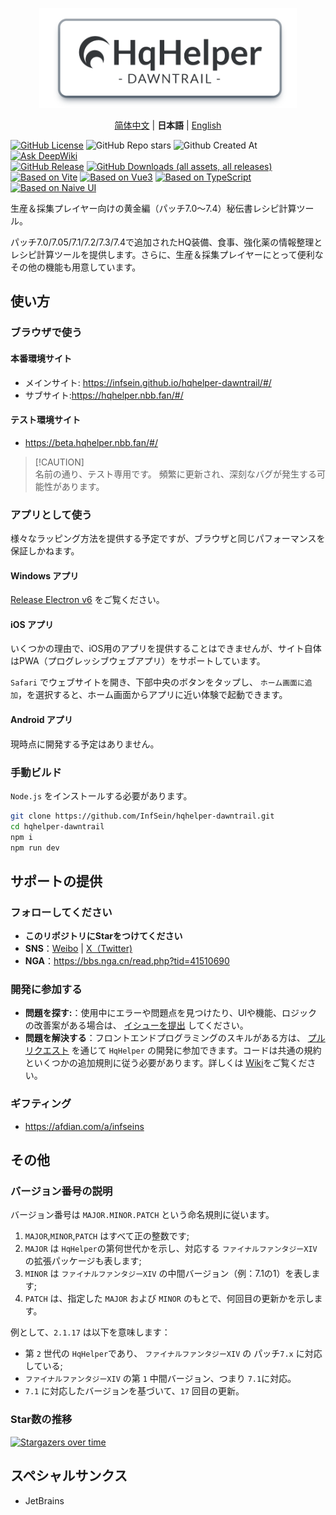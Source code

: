 <p align="center">
  <img alt="icon" src="/docs/image/app-logo.png" height="160" />
</p>

<p align="center">
  <a href="/README.md">简体中文</a>
  |
  <strong>日本語</strong>
  |
  <a href="/docs/README.en.md">English</a>
</p>

[![GitHub License](https://img.shields.io/github/license/InfSein/hqhelper-dawntrail?style=flat&logo=github)](/LICENSE) ![GitHub Repo stars](https://img.shields.io/github/stars/InfSein/hqhelper-dawntrail?style=flat&logo=github) ![Github Created At](https://img.shields.io/github/created-at/InfSein/hqhelper-dawntrail?style=flat&logo=github) [![Ask DeepWiki](https://deepwiki.com/badge.svg)](https://deepwiki.com/InfSein/hqhelper-dawntrail) <br>
[![GitHub Release](https://img.shields.io/github/v/release/InfSein/hqhelper-dawntrail?style=flat&logo=github)](https://github.com/InfSein/hqhelper-dawntrail/releases) [![GitHub Downloads (all assets, all releases)](https://img.shields.io/github/downloads/InfSein/hqhelper-dawntrail/total?style=flat&logo=github)](https://github.com/InfSein/hqhelper-dawntrail/releases) <br>
[![Based on Vite](https://img.shields.io/badge/Vite-6.3.4-646CFF?style=flat&logo=vite)](https://github.com/vitejs/vite) [![Based on Vue3](https://img.shields.io/badge/Vue-3.5.13-4FC08D?style=flat&logo=vue.js)](https://github.com/vuejs/core) [![Based on TypeScript](https://img.shields.io/badge/TypeScript-5.7.3-3178C6?style=flat&logo=typescript)](https://github.com/microsoft/TypeScript) [![Based on Naive UI](https://img.shields.io/badge/Naive%20UI-2.41.0-008080?style=flat&logo=npm)](https://github.com/tusen-ai/naive-ui)

生産＆採集プレイヤー向けの黄金編（パッチ7.0～7.4）秘伝書レシピ計算ツール。

パッチ7.0/7.05/7.1/7.2/7.3/7.4で追加されたHQ装備、食事、強化薬の情報整理とレシピ計算ツールを提供します。さらに、生産＆採集プレイヤーにとって便利なその他の機能も用意しています。

## 使い方

### ブラウザで使う

#### 本番環境サイト

* メインサイト: https://infsein.github.io/hqhelper-dawntrail/#/
* サブサイト:https://hqhelper.nbb.fan/#/


#### テスト環境サイト

* https://beta.hqhelper.nbb.fan/#/

> [!CAUTION]\
> 名前の通り、テスト専用です。
> 頻繁に更新され、深刻なバグが発生する可能性があります。

### アプリとして使う

様々なラッピング方法を提供する予定ですが、ブラウザと同じパフォーマンスを保証しかねます。

#### Windows アプリ

[Release Electron v6](https://github.com/InfSein/hqhelper-dawntrail/releases/tag/electron.v6) をご覧ください。

#### iOS アプリ

いくつかの理由で、iOS用のアプリを提供することはできませんが、サイト自体はPWA（プログレッシブウェブアプリ）をサポートしています。

 `Safari` でウェブサイトを開き、下部中央のボタンをタップし、 `ホーム画面に追加`，を選択すると、ホーム画面からアプリに近い体験で起動できます。

#### Android アプリ

現時点に開発する予定はありません。

### 手動ビルド

 `Node.js` をインストールする必要があります。

```sh
git clone https://github.com/InfSein/hqhelper-dawntrail.git
cd hqhelper-dawntrail
npm i
npm run dev
```

## サポートの提供

### フォローしてください

* **このリポジトリにStarをつけてください**
* **SNS**：[Weibo](https://weibo.com/u/7870808507) | [X（Twitter)](https://twitter.com/FF14_HqHelper)
* **NGA**：<https://bbs.nga.cn/read.php?tid=41510690>

### 開発に参加する

* **問題を探す:**：使用中にエラーや問題点を見つけたり、UIや機能、ロジックの改善案がある場合は、 [イシューを提出](https://github.com/InfSein/hqhelper-dawntrail/issues/new) してください。
* **問題を解決する**：フロントエンドプログラミングのスキルがある方は、 [プルリクエスト](https://github.com/InfSein/hqhelper-dawntrail/pulls) を通じて `HqHelper` の開発に参加できます。コードは共通の規約といくつかの追加規則に従う必要があります。詳しくは [Wiki](https://github.com/InfSein/hqhelper-dawntrail/wiki)をご覧ください。

### ギフティング

* <https://afdian.com/a/infseins>

## その他

### バージョン番号の説明

バージョン番号は `MAJOR.MINOR.PATCH`  という命名規則に従います。

1. `MAJOR`,`MINOR`,`PATCH` はすべて正の整数です;
2. `MAJOR` は `HqHelper`の第何世代かを示し、対応する `ファイナルファンタジーXIV` の拡張パッケージも表します;
3. `MINOR` は `ファイナルファンタジーXIV` の中間バージョン（例：7.1の1）を表します;
4. `PATCH` は、指定した `MAJOR` および `MINOR` のもとで、何回目の更新かを示します。

例として、`2.1.17` は以下を意味します：

- 第 `2` 世代の `HqHelper`であり、 `ファイナルファンタジーXIV` の パッチ`7.x` に対応している;
-  `ファイナルファンタジーXIV` の第 `1` 中間バージョン、つまり `7.1`に対応。
-  `7.1` に対応したバージョンを基づいて、`17` 回目の更新。

### Star数の推移

[![Stargazers over time](https://starchart.cc/InfSein/hqhelper-dawntrail.svg?variant=adaptive)](https://starchart.cc/InfSein/hqhelper-dawntrail)

## スペシャルサンクス

* JetBrains 
